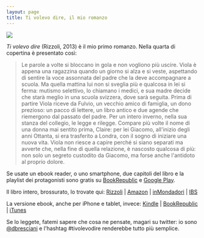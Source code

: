 ```yaml
---
layout: page
title: Ti volevo dire, il mio romanzo
---
```


![](http://image.issuu.com/130704104729-08f7aa821b76a55b69cb6bd99dbf2dea/jpg/page_1_thumb_large.jpg)

_Ti volevo dire_ (Rizzoli, 2013) è il mio primo romanzo. Nella quarta di copertina è presentato così:

>Le parole a volte si bloccano in gola e non vogliono più uscire. Viola è appena una ragazzina quando un giorno si alza e si veste, aspettando di sentire la voce assonnata del padre che la deve accompagnare a scuola. Ma quella mattina lui non si sveglia più e qualcosa in lei si ferma: mutismo selettivo, lo chiamano i medici, e sua madre decide che starà meglio in una scuola svizzera, dove sarà seguita. Prima di partire Viola riceve da Fulvio, un vecchio amico di famiglia, un dono prezioso: un pacco di lettere, un libro antico e due agende che riemergono dal passato del padre. Per un intero inverno, nella sua stanza del collegio, le legge e rilegge. Compare più volte il nome di una donna mai sentito prima, Claire: per lei Giacomo, all'inizio degli anni Ottanta, si era trasferito a Londra, con il sogno di iniziare una nuova vita. Viola non riesce a capire perché si siano separati ma avverte che, nella fine di quella relazione, è nascosto qualcosa di più: non solo un segreto custodito da Giacomo, ma forse anche l'antidoto al proprio dolore. 

Se usate un ebook reader, o uno smartphone, due capitoli del libro e la playlist dei protagonisti sono gratis su [BookRepublic](http://www.bookrepublic.it/book/9788858644164-ti-volevo-dire-versione-light/) e [Google Play](http://play.google.com).

Il libro intero, brossurato, lo trovate qui:  [Rizzoli](http://libreriarizzoli.corriere.it/Ti-volevo-dire/28isEWcVUaoAAAE7kiJyPkXg/pc?CatalogCategoryID=_tysEWcWcykAAAEppnMfmqGA) | [Amazon](http://www.amazon.it/Ti-volevo-dire-Daniele-Bresciani/dp/8817064319/ref=sr_1_1?ie=UTF8&qid=1398616504&sr=8-1&keywords=ti+volevo+dire) | [inMondadori](http://www.inmondadori.it/Ti-volevo-dire-Daniele-Bresciani/eai978881706431/) | [IBS](http://www.ibs.it/code/9788817064316/bresciani-daniele/ti-volevo-dire.html)

La versione ebook, anche per iPhone e tablet, invece: [Kindle](http://www.amazon.it/Ti-volevo-dire-Scala-italiani-ebook/dp/B00BFWJZNK/ref=dp_kinw_strp_1) |  [BookRepublic](http://www.bookrepublic.it/book/9788858642153-ti-volevo-dire/) | [iTunes](https://itunes.apple.com/it/book/ti-volevo-dire/id603590435?mt=11)

Se lo leggete, fatemi sapere che cosa ne pensate, magari su twitter: io sono [@dbresciani](https://twitter.com/dbresciani) e l'hashtag #tivolevodire renderebbe tutto più semplice.


